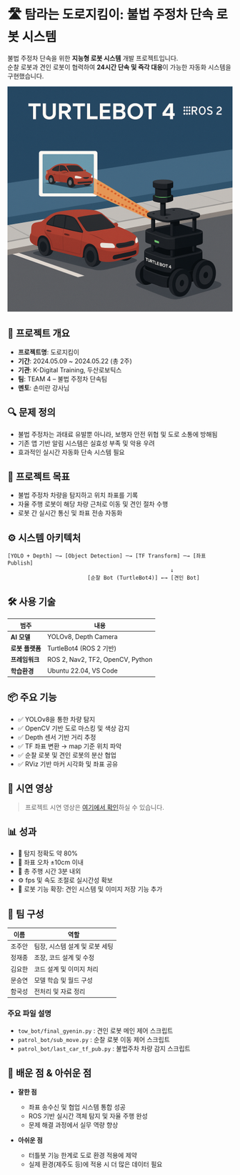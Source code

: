 
# 🛣️ 탐라는 도로지킴이: 불법 주정차 단속 로봇 시스템

불법 주정차 단속을 위한 **지능형 로봇 시스템** 개발 프로젝트입니다.  
순찰 로봇과 견인 로봇이 협력하여 **24시간 단속 및 즉각 대응**이 가능한 자동화 시스템을 구현했습니다.

![프로젝트 로고 또는 이미지](Image/TB4_AI.png)

## 📌 프로젝트 개요

- **프로젝트명**: 도로지킴이
- **기간**: 2024.05.09 ~ 2024.05.22 (총 2주)
- **기관**: K-Digital Training, 두산로보틱스
- **팀**: TEAM 4 – 불법 주정차 단속팀  
- **멘토**: 손미란 강사님

## 🔍 문제 정의

- 불법 주정차는 과태료 유발뿐 아니라, 보행자 안전 위협 및 도로 소통에 방해됨
- 기존 앱 기반 알림 시스템은 실효성 부족 및 악용 우려
- 효과적인 실시간 자동화 단속 시스템 필요

## 🎯 프로젝트 목표

- 불법 주정차 차량을 탐지하고 위치 좌표를 기록
- 자율 주행 로봇이 해당 차량 근처로 이동 및 견인 절차 수행
- 로봇 간 실시간 통신 및 좌표 전송 자동화

## ⚙️ 시스템 아키텍처

```
[YOLO + Depth] ─→ [Object Detection] ─→ [TF Transform] ─→ [좌표 Publish]
                                                   ↓
                         [순찰 Bot (TurtleBot4)] ←→ [견인 Bot]
```

## 🛠 사용 기술

| 범주           | 내용                                         |
|----------------|----------------------------------------------|
| **AI 모델**     | YOLOv8, Depth Camera                         |
| **로봇 플랫폼** | TurtleBot4 (ROS 2 기반)                     |
| **프레임워크**   | ROS 2, Nav2, TF2, OpenCV, Python            |
| **학습환경**    | Ubuntu 22.04,  VS Code                       |

## 📦 주요 기능

- ✅ YOLOv8을 통한 차량 탐지
- ✅ OpenCV 기반 도로 마스킹 및 색상 감지
- ✅ Depth 센서 기반 거리 추정
- ✅ TF 좌표 변환 → map 기준 위치 파악
- ✅ 순찰 로봇 및 견인 로봇의 분산 협업
- ✅ RViz 기반 마커 시각화 및 좌표 공유

## 🎥 시연 영상

> 프로젝트 시연 영상은 [여기에서 확인](https://www.youtube.com/shorts/tp9fruPbt54)하실 수 있습니다.

## 📊 성과

- 🏁 탐지 정확도 약 80%
- 🛑 좌표 오차 ±10cm 이내
- 🚗 총 주행 시간 3분 내외
- ⚙️ fps 및 속도 조절로 실시간성 확보
- 🤖 로봇 기능 확장: 견인 시스템 및 이미지 저장 기능 추가

## 👥 팀 구성

| 이름     | 역할                                  |
|----------|---------------------------------------|
| 조주안   | 팀장, 시스템 설계 및 로봇 세팅        |
| 정재종   | 조장, 코드 설계 및 수정               |
| 김요한   | 코드 설계 및 이미지 처리              |
| 문승연   | 모델 학습 및 월드 구성                |
| 함국성   | 전처리 및 자료 정리                   |

### 주요 파일 설명

- `tow_bot/final_gyenin.py` : 견인 로봇 메인 제어 스크립트
- `patrol_bot/sub_move.py` : 순찰 로봇 이동 제어 스크립트
- `patrol_bot/last_car_tf_pub.py` : 불법주차 차량 감지 스크립트

## 🧠 배운 점 & 아쉬운 점

- **잘한 점**
  - 좌표 송수신 및 협업 시스템 통합 성공
  - ROS 기반 실시간 객체 탐지 및 자율 주행 완성
  - 문제 해결 과정에서 실무 역량 향상

- **아쉬운 점**
  - 터틀봇 기능 한계로 도로 환경 적용에 제약
  - 실제 환경(제주도 등)에 적용 시 더 많은 데이터 필요

